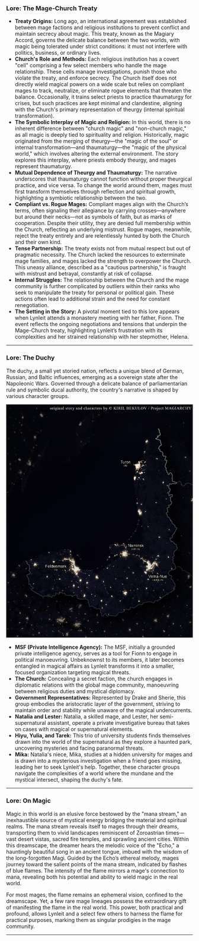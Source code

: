 ### Lore: The Mage-Church Treaty
- **Treaty Origins:** Long ago, an international agreement was established between mage factions and religious institutions to prevent conflict and maintain secrecy about magic. This treaty, known as the Magiary Accord, governs the delicate balance between the two worlds, with magic being tolerated under strict conditions: it must not interfere with politics, business, or ordinary lives.
- **Church's Role and Methods:** Each religious institution has a covert "cell" comprising a few select members who handle the mage relationship. These cells manage investigations, punish those who violate the treaty, and enforce secrecy. The Church itself does not directly wield magical powers on a wide scale but relies on compliant mages to track, neutralize, or eliminate rogue elements that threaten the balance. Occasionally, it trains select priests to practice thaumaturgy for crises, but such practices are kept minimal and clandestine, aligning with the Church's primary representation of theurgy (internal spiritual transformation).
- **The Symbolic Interplay of Magic and Religion:** In this world, there is no inherent difference between "church magic" and "non-church magic," as all magic is deeply tied to spirituality and religion. Historically, magic originated from the merging of theurgy—the "magic of the soul" or internal transformation—and thaumaturgy—the "magic of the physical world," which involves altering the external environment. The story explores this interplay, where priests embody theurgy, and mages represent thaumaturgy.
- **Mutual Dependence of Theurgy and Thaumaturgy:** The narrative underscores that thaumaturgy cannot function without proper theurgical practice, and vice versa. To change the world around them, mages must first transform themselves through reflection and spiritual growth, highlighting a symbiotic relationship between the two.
- **Compliant vs. Rogue Mages:** Compliant mages align with the Church’s terms, often signaling their allegiance by carrying crosses—anywhere but around their necks—not as symbols of faith, but as marks of cooperation. Despite their utility, they are denied full membership within the Church, reflecting an underlying mistrust. Rogue mages, meanwhile, reject the treaty entirely and are relentlessly hunted by both the Church and their own kind.
- **Tense Partnership:** The treaty exists not from mutual respect but out of pragmatic necessity. The Church lacked the resources to exterminate mage families, and mages lacked the strength to overpower the Church. This uneasy alliance, described as a "cautious partnership," is fraught with mistrust and betrayal, constantly at risk of collapse.
- **Internal Struggles:** The relationship between the Church and the mage community is further complicated by outliers within their ranks who seek to manipulate the treaty for personal or political gain. These actions often lead to additional strain and the need for constant renegotiation.
- **The Setting in the Story:** A pivotal moment tied to this lore appears when Lynleit attends a monastery meeting with her father, Fionn. The event reflects the ongoing negotiations and tensions that underpin the Mage-Church treaty, highlighting Lynleit’s frustration with its complexities and her strained relationship with her stepmother, Helena.

---

### Lore: The Duchy
The duchy, a small yet storied nation, reflects a unique blend of German, Russian, and Baltic influences, emerging as a sovereign state after the Napoleonic Wars. Governed through a delicate balance of parliamentarian rule and symbolic ducal authority, the country's narrative is shaped by various character groups.

![The Duchy map](img/duchy-map.png)

- **MSF (Private Intelligence Agency):** The MSF, initially a grounded private intelligence agency, serves as a tool for Fionn to engage in political manoeuvring. Unbeknownst to its members, it later becomes entangled in magical affairs as Lynleit transforms it into a smaller, focused organization targeting magical threats.
- **The Church:** Concealing a secret faction, the church engages in diplomatic relations with the global mage community, manoeuvring between religious duties and mystical diplomacy.
- **Government Representatives:** Represented by Drake and Sherie, this group embodies the aristocratic layer of the government, striving to maintain order and stability while unaware of the magical undercurrents.
- **Natalia and Lester:** Natalia, a skilled mage, and Lester, her semi-supernatural assistant, operate a private investigative bureau that takes on cases with magical or supernatural elements.
- **Hiyu, Yulia, and Tarek:** This trio of university students finds themselves drawn into the world of the supernatural as they explore a haunted park, uncovering mysteries and facing paranormal threats.
- **Mika:** Natalia's niece, Mika, studies at a hidden university for mages and is drawn into a mysterious investigation when a friend goes missing, leading her to seek Lynleit's help.
Together, these character groups navigate the complexities of a world where the mundane and the mystical intersect, shaping the duchy's fate.

---

### Lore: On Magic
Magic in this world is an elusive force bestowed by the "mana stream," an inexhaustible source of mystical energy bridging the material and spiritual realms. The mana stream reveals itself to mages through their dreams, transporting them to vivid landscapes reminiscent of Zoroastrian times—vast desert vistas, sacred fire temples, and sprawling ancient cities. Within this dreamscape, the dreamer hears the melodic voice of the "Echo," a hauntingly beautiful song in an ancient tongue, imbued with the wisdom of the long-forgotten Magi. Guided by the Echo’s ethereal melody, mages journey toward the salient points of the mana stream, indicated by flashes of blue flames. The intensity of the flame mirrors a mage's connection to mana, revealing both his potential and ability to wield magic in the real world.

For most mages, the flame remains an ephemeral vision, confined to the dreamscape. Yet, a few rare mage lineages possess the extraordinary gift of manifesting the flame in the real world. This power, both practical and profound, allows Lynleit and a select few others to harness the flame for practical purposes, marking them as singular prodigies in the mage community.

---